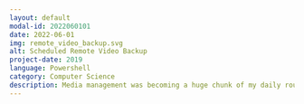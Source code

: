 ```yaml
---
layout: default
modal-id: 2022060101
date: 2022-06-01
img: remote_video_backup.svg
alt: Scheduled Remote Video Backup
project-date: 2019
language: Powershell
category: Computer Science
description: Media management was becoming a huge chunk of my daily routine so I decided to automate it, creating a scheduled Powershell script to download video files from a fleet of Blackmagic Design Hyperdeck video recorders. The script searches for recorders distributed across several production networks, traversing all storage media on each recorder, ignoring missing or damaged SD cards/external SSDs. All media files on the recorder are downloaded via FTP, uploaded to a remote samba share and then removed from the recorder, reclaiming storage space for future video recordings. This process standardises file naming, filing footage into folders based on location (determined by IP address), date and camera position. Configurable logs are created, noting success/failure of the job including any missing/unreachable recorders, copy errors and/or unavailable storage media, enabling technical staff on site to troubleshoot and remedy issues. Footage is now available off site immediately after processing (via a Samba share), ready for remote production/editing staff soon after filming. This script saves up to 3 hours of manual media transfer and archival work every day, greatly increasing my productivity during peak production periods. 
---
```

